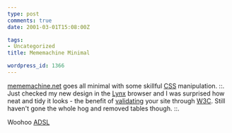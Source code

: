 ```yaml
---
type: post
comments: true
date: 2001-03-01T15:08:00Z

tags:
- Uncategorized
title: Mememachine Minimal

wordpress_id: 1366
---
```


[mememachine.net](http://www.mememachine.net/blog.html) goes all minimal with some skillful [CSS](http://www.w3.org/Style/CSS/) manipulation. ::. Just checked my new design in the [Lynx](http://lynx.browser.org/) browser and I was surprised how neat and tidy it looks - the benefit of [validating](http://validator.w3.org/) your site through [W3C](http://www.w3c.org). Still haven't gone the whole hog and removed tables though. ::.  

Woohoo [ADSL](http://www.bt.com/adsl/)
